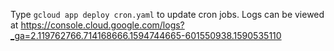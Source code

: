 Type `gcloud app deploy cron.yaml` to update cron jobs.
Logs can be viewed at https://console.cloud.google.com/logs?_ga=2.119762766.714168666.1594744665-601550938.1590535110
